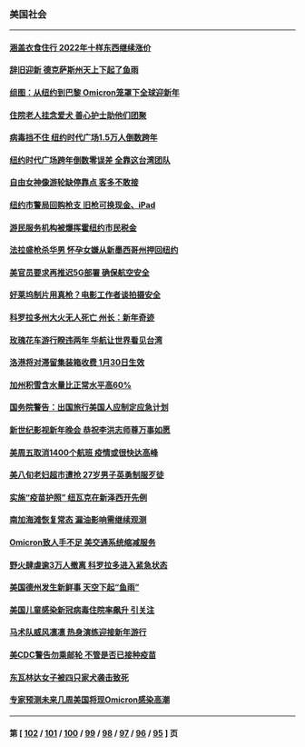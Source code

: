 ### 美国社会
---
#### [涵盖衣食住行 2022年十样东西继续涨价](../../pages/ncid1078160/n13475165.md) 
#### [辞旧迎新 德克萨斯州天上下起了鱼雨](../../pages/ncid1078160/n13475081.md) 
#### [组图：从纽约到巴黎 Omicron笼罩下全球迎新年](../../pages/ncid1078160/n13474913.md) 
#### [住院老人挂念爱犬 善心护士助他们团聚](../../pages/ncid1078160/n13473964.md) 
#### [病毒挡不住 纽约时代广场1.5万人倒数跨年](../../pages/ncid1078160/n13473772.md) 
#### [纽约时代广场跨年倒数零误差 全靠这台湾团队](../../pages/ncid1078160/n13473785.md) 
#### [自由女神像游轮缺停靠点 客多不敢接](../../pages/ncid1078160/n13473666.md) 
#### [纽约市警局回购枪支 旧枪可换现金、iPad](../../pages/ncid1078160/n13473676.md) 
#### [游民服务机构被爆挥霍纽约市民税金](../../pages/ncid1078160/n13473685.md) 
#### [法拉盛枪杀华男 怀孕女嫌从新墨西哥州押回纽约](../../pages/ncid1078160/n13473816.md) 
#### [美官员要求再推迟5G部署 确保航空安全](../../pages/ncid1078160/n13473724.md) 
#### [好莱坞制片用真枪？电影工作者谈拍摄安全](../../pages/ncid1078160/n13473643.md) 
#### [科罗拉多州大火无人死亡 州长：新年奇迹](../../pages/ncid1078160/n13473565.md) 
#### [玫瑰花车游行睽违两年 华航让世界看见台湾](../../pages/ncid1078160/n13473492.md) 
#### [洛港将对滞留集装箱收费 1月30日生效](../../pages/ncid1078160/n13473384.md) 
#### [加州积雪含水量比正常水平高60%](../../pages/ncid1078160/n13473349.md) 
#### [国务院警告：出国旅行美国人应制定应急计划](../../pages/ncid1078160/n13473234.md) 
#### [新世纪影视新年晚会 恭祝李洪志师尊万事如愿](../../pages/ncid1078160/n13473068.md) 
#### [美周五取消1400个航班 疫情或很快达高峰](../../pages/ncid1078160/n13473111.md) 
#### [美八旬老妇超市遭抢 27岁男子英勇制服歹徒](../../pages/ncid1078160/n13471405.md) 
#### [实施“疫苗护照” 纽瓦克在新泽西开先例](../../pages/ncid1078160/n13472924.md) 
#### [南加海滩恢复常态 漏油影响需继续观测](../../pages/ncid1078160/n13471468.md) 
#### [Omicron致人手不足 美交通系统缩减服务](../../pages/ncid1078160/n13471118.md) 
#### [野火肆虐逾3万人撤离 科罗拉多进入紧急状态](../../pages/ncid1078160/n13470950.md) 
#### [美国德州发生新鲜事 天空下起“鱼雨”](../../pages/ncid1078160/n13471158.md) 
#### [美国儿童感染新冠病毒住院率飙升 引关注](../../pages/ncid1078160/n13470629.md) 
#### [马术队威风凛凛 热身演练迎接新年游行](../../pages/ncid1078160/n13470861.md) 
#### [美CDC警告勿乘邮轮 不管是否已接种疫苗](../../pages/ncid1078160/n13470578.md) 
#### [东瓦林达女子被四只家犬袭击致死](../../pages/ncid1078160/n13470736.md) 
#### [专家预测未来几周美国将现Omicron感染高潮](../../pages/ncid1078160/n13470612.md) 

---
#### 第 [ [102](./102.md) / [101](./101.md) / [100](./100.md) / [99](./99.md) / [98](./98.md) / [97](./97.md) / [96](./96.md) / [95](./95.md) ] 页
